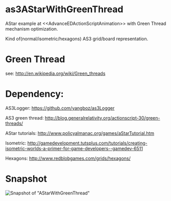 as3AStarWithGreenThread
=======================

AStar example at &lt;&lt;AdvanceEDActionScriptAnimation>> with Green Thread mechanism optimization.

Kind of(normal/isometric/hexagons) AS3 grid/board representation.

# Green Thread

see: http://en.wikipedia.org/wiki/Green_threads

# Dependency: 

AS3Logger: https://github.com/yangboz/as3Logger

AS3 green thread: http://blog.generalrelativity.org/actionscript-30/green-threads/

AStar tutorials: http://www.policyalmanac.org/games/aStarTutorial.htm

Isometric: http://gamedevelopment.tutsplus.com/tutorials/creating-isometric-worlds-a-primer-for-game-developers--gamedev-6511

Hexagons: http://www.redblobgames.com/grids/hexagons/


# Snapshot

![Snapshot of "AStarWithGreenThread"](https://raw.github.com/yangboz/as3AStarWithGreenThread/master/src/snapshots/AStarWithGreenThread.jpg)
